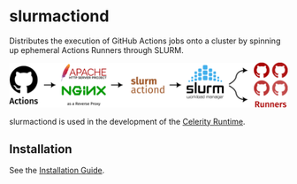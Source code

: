 # slurmactiond

Distributes the execution of GitHub Actions jobs onto a cluster by spinning up ephemeral Actions
Runners through SLURM.

![slurmactiond Flowgraph](doc/images/flowgraph.svg)

slurmactiond is used in the development of the [Celerity Runtime](https://celerity.github.io).

## Installation

See the [Installation Guide](INSTALL.md).
